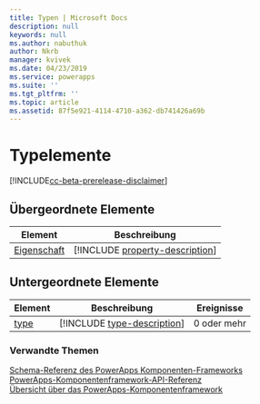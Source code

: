 ```yaml
---
title: Typen | Microsoft Docs
description: null
keywords: null
ms.author: nabuthuk
author: Nkrb
manager: kvivek
ms.date: 04/23/2019
ms.service: powerapps
ms.suite: ''
ms.tgt_pltfrm: ''
ms.topic: article
ms.assetid: 87f5e921-4114-4710-a362-db741426a69b
---
```


# <a name="types-element"></a>Typelemente


[!INCLUDE[cc-beta-prerelease-disclaimer](../../../includes/cc-beta-prerelease-disclaimer.md)]

## <a name="parent-elements"></a>Übergeordnete Elemente

|Element|Beschreibung|
|--|--|
|[Eigenschaft](property.md)|[!INCLUDE [property-description](includes/property-description.md)]|

## <a name="child-elements"></a>Untergeordnete Elemente

|Element|Beschreibung|Ereignisse|
|--|--|--|
|[type](type.md)|[!INCLUDE [type-description](includes/type-description.md)]|0 oder mehr|


### <a name="related-topics"></a>Verwandte Themen

[Schema-Referenz des PowerApps Komponenten-Frameworks](index.md)<br/>
[PowerApps-Komponentenframework-API-Referenz](../reference/index.md)<br/>
[Übersicht über das PowerApps-Komponentenframework](../overview.md)
